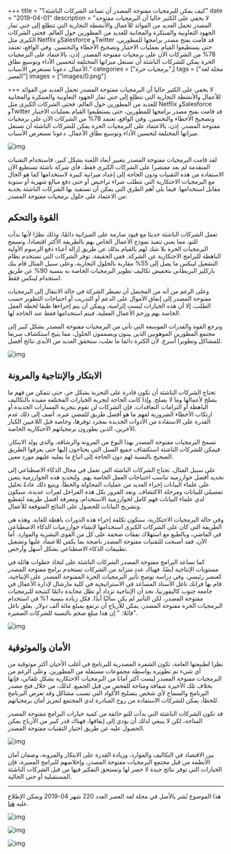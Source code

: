 +++
title = "كيف يمكن للبرمجيات مفتوحة المصدر أن تساعد الشركات الناشئة؟"
date = "2019-04-01"
description = "لا يخفي على الكثير حاليا أن البرمجيات مفتوحة المصدر تحمل العديد من الفوائد للأعمال والأنشطة التجارية التي تتطلع إلى جني ثمار الجهود التعاونية والمبتكرة والمجانية للعديد من المطورين حول العالم. فحتى الشركات الكبرى مثل Netflix وSalesforce وTwitter قد قامت بفتح مصدر برامجها للمطورين، حتى يستطيعوا القيام بعمليات الاختبار وتصحيح الأخطاء والتحسين. وفي الواقع، تعتمد 78% من الشركات الآن على برمجيات مفتوحة المصدر. إذن، بالاعتماد على البرمجيات الحرة يمكن للشركات الناشئة أن تستغل ميزاتها المختلفة لتحسين الأداء وتوسيع نطاق الأعمال. دعونا نستعرض الأسباب."
categories = ["برمجيات حرة",]
tags = ["مجلة لغة العصر"]
images = ["images/0.png"]

+++
لا يخفي على الكثير حاليا أن البرمجيات مفتوحة المصدر تحمل العديد من الفوائد للأعمال والأنشطة التجارية التي تتطلع إلى جني ثمار الجهود التعاونية والمبتكرة والمجانية للعديد من المطورين حول العالم. فحتى الشركات الكبرى مثل Netflix وSalesforce وTwitter قد قامت بفتح مصدر برامجها للمطورين، حتى يستطيعوا القيام بعمليات الاختبار وتصحيح الأخطاء والتحسين. وفي الواقع، تعتمد 78% من الشركات الآن على برمجيات مفتوحة المصدر. إذن، بالاعتماد على البرمجيات الحرة يمكن للشركات الناشئة أن تستغل ميزاتها المختلفة لتحسين الأداء وتوسيع نطاق الأعمال. دعونا نستعرض الأسباب.

![img](images/0.png)

لقد قامت البرمجيات مفتوحة المصدر بتغيير أبعاد اللعبة بشكل كبير، فاستخدام التقنيات المتقدمة لم يعد مقتصرا على الشركات الكبرى فقط، فأي شركة ناشئة تستطيع الآن الاستفادة من هذه التقنيات ودون الحاجة إلى إعداد ميزانية كبيرة لاستخدامها كما هو الحال مع البرمجيات الاحتكارية التي تتطلب شراء تراخيص أو حتى دفع مبالغ شهرية أو سنوية مقابل استخدامها.
فيما يلي أهم الطرق التي يمكن أن تستفيد بها الشركات الناشئة بجدية من الاعتماد على حلول برمجيات مفتوحة المصدر:

## القوة والتحكم

تعمل الشركات الناشئة حديثا مع قيود صارمة على الميزانية دائمًا، وذلك نظرًا لأنها بدأت للتو، مما يعني تنفيذ نموذج الأعمال الخاص بهم بالطريقة الأكثر اقتصادا. وتسمح البرمجيات الحرة بلا شك لهم بالقيام بذلك عن طريق إزالة أعباء دفع الرسوم الأولية الباهظة للبرامج الاحتكارية عن الشركة. ففي الحقيقة، توفر الشركات التي تستخدم نظام التشغيل لينكس ما يصل إلى 55% مقارنة بالحلول التجارية، وعلى سبيل المثال قام بنك باركليز البريطاني بتخفيض تكاليف تطوير البرمجيات الخاصة به بنسبة 90% عن طريق استخدام لينكس فقط.

وعلى الرغم من أنه من المحتمل أن تضطر الشركة في حالة الانتقال إلى البرمجيات مفتوحة المصدر إلى إنفاق الأموال على الدعم أو التدريب أو احتياجات التطوير حسب الطلب، إلا أن هذه الخيارات ليست إلزامية، ويمكن أن يتم إجراءها طبقا لخطة العمل الخاصة بهم وزخم الأعمال الفعلية، فيتم استخدامها فقط عند الحاجة لها.

وترجع القوة والقدرات الموسعة التي تأتي من البرمجيات مفتوحة المصدر بشكل كبير إلى مجتمع المطورين الموهوبين الذين يبنون ويصممون الحلول، مما يتيح استكشاف سريعا للمشاكل وتطويرا أسرع. لأن الكثرة دائما ما تغلب، ستحقق العديد من الأيدي نتائج أفضل.

![img](images/1.png)

## الابتكار والإنتاجية والمرونة

تحتاج الشركات الناشئة أن تكون قادرة على التجربة بشكل حر، حتى تتمكن من فهم ما يصلح لأعمالها وما لا يصلح. وإذا كانت الحاجة لتجربة الخيارات المختلفة مقيدة بالتكاليف الباهظة أو التزامات التعاقدات، فإن الشركات لن تقوم بتجربة المسارات الجديدة أو ارتكاب الأخطاء الضرورية لفهم ما هو أفضل طريق للمضي عبره. أضف إلى ذلك عدم القدرة على الاستفادة من الأدوات الجديدة بمجرد توفرها، وخاصة قبل اللاعبين الكبار الآخرين، الذين يطورون برمجياتهم الاحتكارية الخاصة.

تسمح البرمجيات مفتوحة المصدر بهذا النوع من المرونة والرشاقة، والذي يولد الابتكار. فيمكن للشركات الناشئة استكشاف جميع السبل التي يحتاجون إليها حتى يعرفوا الطريق الصحيح بالنسبة لهم دون الحاجة إلى اتباع ما يمليه عليهم مورد معين.

على سبيل المثال، تحتاج الشركات الناشئة التي تعمل في مجال الذكاء الاصطناعي إلى تحديد أفضل خوارزمية تناسب احتياجات العمل الخاصة بهم. ولتحديد هذه الخوارزمية يتعين على علماء البيانات إجراء العديد من عمليات المحاولة والخطأ. ويتبع ذلك عادةً تحليل تفصيلي للبيانات ومرحلة الاكتشاف. وبعد المرور بكل هذه المراحل لمرات عديدة، سيكون لدي علماء البيانات فهم كامل لخوارزمية الاستخدام، ومعرفة أفضل طريقة لتقطيع وتشريح البيانات للحصول على النتائج المتوقعة للأعمال.

وفي حالة البرمجيات الاحتكارية، ستكون تكلفة إجراء هذه الدورات باهظة للغاية. وهذه هي الطريقة التي كان على الشركات الكبرى استخدامها لإنشاء خوارزميات الذكاء الاصطناعي في الماضي، وبالطبع مع استهلاك نفقات ضخمة على كل من القوى البشرية والموارد. أما الآن، فقد أصبحت للتقنيات مفتوحة المصدر ناضجة بما يكفي للاعتماد عليها وتشغيل تطبيقات الذكاء الاصطناعي بشكل أسهل وأرخص.

كما تساعد البرامج مفتوحة المصدر الشركات الناشئة على لتخاذ خطوات هائلة في مستويات الإنتاجية أيضًا. فهناك عدد متزايد من الشركات تستخدم برامج مفتوحة المصدر كعنصر رئيسي. وفي دراسة توضح تأثير البرمجيات الحرة المفتوحة المصدر على الإنتاجية، قام بها فرانك ناغل الأستاذ المساعد في الاستراتيجية في كلية مارشال لإدارة الأعمال في جامعة جنوب كاليفورنيا، نجد أن الإنتاجية تزداد أو تظل محايدة دائمًا كنتيجة للبرمجيات مفتوحة المصدر، لكن التأثير لم يكن سالبًا أبدًا. فكل زيادة بنسبة 1% في استخدام البرمجيات الحرة مفتوحة المصدر، يمكن للأرباح أن ترتفع بمبلغ مائة ألف دولار. يعلق ناغل قائلا: " إن هذا مبلغ ضخم بالنسبة للشركات الصغيرة".

![img](images/2.jpg)

## الأمان والموثوقية

نظرا لطبيعتها العامة، تكون الشفرة المصدرية للبرنامج في أغلب الأحيان أكثر موثوقية من أي شيء تم تطويره بواسطة مجموعات مستقلة من المطورين. وعلى الرغم من البرمجيات مفتوحة المصدر ليست أكثر أمانا من البرمجيات الاحتكارية بشكل تلقائي، فإنها بخلاف تلك الأخيرة شفافة ومتاحة للفحص من قبل الجميع. لذلك، من خلال فتح مصدر البرنامج والسماح لأي شخص بتصليح الأكواد التي تسبب مشاكل وقد تعرض البرنامج للخطأ، يمكن للشركات الاستفادة من روح المبادرة لدي المجتمع لتعزيز أمان برمجياتهم.

قد تكون الشركات الناشئة التي بدأت للتو خائفة من كمية خيارات البرامج مفتوحة المصدر المتاحة، لكن لا ينبغي لذلك أن يؤدي إلى إيقافها، فهناك قدر كبير من الأرباح يمكن الحصول عليه عن طريق اختيار التقنيات مفتوحة المصدر.

![img](images/3.png)


بين الاقتصاد في التكاليف والموارد، وزيادة القدرة على الابتكار والمرونة، وضمان أمان الأنظمة من قبل مجتمع البرمجيات مفتوحة المصدر، وإخلاصهم للبرامج المميزة، فإن الخيارات التي توفر نتائج جيدة لا حصر لها وتستحق التفكير فيها من قبل الشركات الناشئة المستقبلية أو حتى الحالية.

---

هذا الموضوع نُشر باﻷصل في مجلة لغة العصر العدد 220 شهر 04-2019 ويمكن الإطلاع عليه [هنا](https://drive.google.com/file/d/1TRP4UQVpJul4F4tLGDnIv8iY44Y4t5WA/view?usp=sharing).

![img](images/220-1.png)

![img](images/220-2.png)

![img](images/220-3.png)

